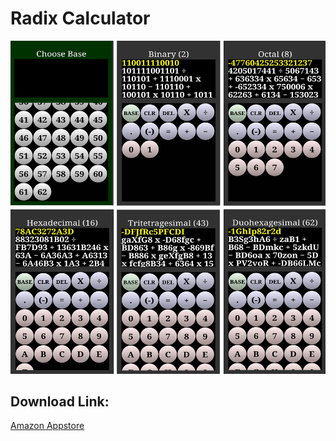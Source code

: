 # Radix Calculator

![screenshot](screenshot.jpg)

## Download Link:

[Amazon Appstore](https://www.amazon.ca/Carson-Craig-The-Radix-Calculator/dp/B014IUXNNS)
